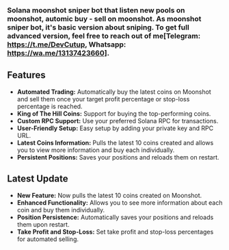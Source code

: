 ### Solana moonshot sniper bot that listen new pools on moonshot, automic buy - sell on moonshot. As moonshot sniper bot, it's basic version about sniping. To get full advanced version, feel free to reach out of me[Telegram: https://t.me/DevCutup, Whatsapp: https://wa.me/13137423660].

## Features
- **Automated Trading:** Automatically buy the latest coins on Moonshot and sell them once your target profit percentage or stop-loss percentage is reached.
- **King of The Hill Coins:** Support for buying the top-performing coins.
- **Custom RPC Support:** Use your preferred Solana RPC for transactions.
- **User-Friendly Setup:** Easy setup by adding your private key and RPC URL.
- **Latest Coins Information:** Pulls the latest 10 coins created and allows you to view more information and buy each individually.
- **Persistent Positions:** Saves your positions and reloads them on restart.

## Latest Update
- **New Feature:** Now pulls the latest 10 coins created on Moonshot.
- **Enhanced Functionality:** Allows you to see more information about each coin and buy them individually.
- **Position Persistence:** Automatically saves your positions and reloads them upon restart.
- **Take Profit and Stop-Loss:** Set take profit and stop-loss percentages for automated selling.
